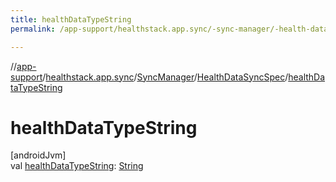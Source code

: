 ```yaml
---
title: healthDataTypeString
permalink: /app-support/healthstack.app.sync/-sync-manager/-health-data-sync-spec/health-data-type-string.html

---
```

//[app-support](/app-support.html)/[healthstack.app.sync](../../index.html)/[SyncManager](../index.html)/[HealthDataSyncSpec](index.html)/[healthDataTypeString](health-data-type-string.html)



# healthDataTypeString



[androidJvm]\
val [healthDataTypeString](health-data-type-string.html): [String](https://kotlinlang.org/api/latest/jvm/stdlib/kotlin/-string/index.html)




